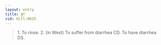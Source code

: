 ```yaml
---
layout: entry
title: རྙང་
vid: Hill:0625
---
```

> 1\. To rinse\. 2\. (in West) To suffer from diarrhea CD\. To have diarrhea DS\.


